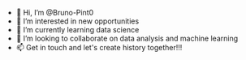 - 👋 Hi, I’m @Bruno-Pint0
- 👀 I’m interested in new opportunities
- 🌱 I’m currently learning data science
- 💞️ I’m looking to collaborate on data analysis and machine learning
- 📫 Get in touch and let's create history together!!!

<!---
Bruno-Pint0/Bruno-Pint0 is a ✨ special ✨ repository because its `README.md` (this file) appears on your GitHub profile.
You can click the Preview link to take a look at your changes.
--->
